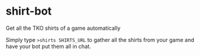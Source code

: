 # shirt-bot
Get all the TKO shirts of a game automatically

Simply type `>shirts SHIRTS_URL` to gather all the shirts from your game and have your bot put them all in chat.
